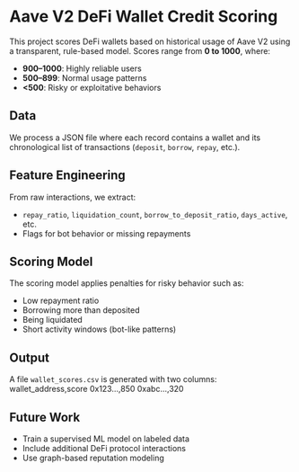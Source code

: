 # Aave V2 DeFi Wallet Credit Scoring

This project scores DeFi wallets based on historical usage of Aave V2 using a transparent, rule-based model. Scores range from **0 to 1000**, where:

- **900–1000**: Highly reliable users
- **500–899**: Normal usage patterns
- **<500**: Risky or exploitative behaviors

## Data

We process a JSON file where each record contains a wallet and its chronological list of transactions (`deposit`, `borrow`, `repay`, etc.).

## Feature Engineering

From raw interactions, we extract:
- `repay_ratio`, `liquidation_count`, `borrow_to_deposit_ratio`, `days_active`, etc.
- Flags for bot behavior or missing repayments

## Scoring Model

The scoring model applies penalties for risky behavior such as:
- Low repayment ratio
- Borrowing more than deposited
- Being liquidated
- Short activity windows (bot-like patterns)

## Output

A file `wallet_scores.csv` is generated with two columns:
wallet_address,score
0x123...,850
0xabc...,320



## Future Work

- Train a supervised ML model on labeled data
- Include additional DeFi protocol interactions
- Use graph-based reputation modeling
